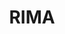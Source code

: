 ---
title:                  "RIMA"
images:
    thumbnail:          ""
    header:             ""
taxonomy:
    serie:              "Pragma"
    model:              "G6"
    variant:            ""
construction:
    date:
        start:          "2020-10-01"
        end:            "2021-04-30"
    neck:
        material:       "7 pieces Sapele, Hard Maple, Birch"
        nutWidth:       "43mm"
        thickness:      "20mm at 1st, 22mm at 12th"
    fretboard:
        material:       "Beli"
        thickness:      "5mm"  
        radius:         "300mm"
        frets:          "Dunlop 6105"
    body:
        material:       "3 pieces Alder, Mahogany"
        thickness:      "30mm"
    top:
        material:       "2 pieces bookmatched Black Walnut"
        thickness:      "8mm"
    electronics:
        wiring:         "3 positions, 1 tone, 1 volume, Kill switch"
        pickups:        "2 HB Wilkinson"
        shielding:      "Copper tape"
    locks:              "Schaller-style"
    bridge:             "Headless fixed zinc alloy"
    finish:             "Wax and linen oil"

        
---